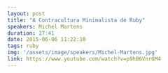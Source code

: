 ```yaml
---
layout: post
title: "A Contracultura Minimalista de Ruby"
speakers: Michel Martens
duration: 27:41
date: 2015-06-06 11:22:10
tags: ruby
img: '/assets/image/speakers/Michel-Martens.jpg'
link: https://www.youtube.com/watch?v=p9hB6VnrGM4
---
```

